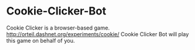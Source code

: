 # Cookie-Clicker-Bot
Cookie Clicker is a browser-based game.  http://orteil.dashnet.org/experiments/cookie/ Cookie Clicker Bot will play this game on behalf of you.
